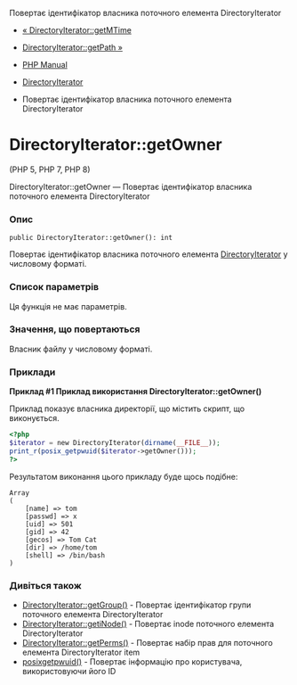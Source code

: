 Повертає ідентифікатор власника поточного елемента DirectoryIterator

-   [« DirectoryIterator::getMTime](directoryiterator.getmtime.md)
    
-   [DirectoryIterator::getPath »](directoryiterator.getpath.md)
    
-   [PHP Manual](index.md)
    
-   [DirectoryIterator](class.directoryiterator.md)
    
-   Повертає ідентифікатор власника поточного елемента DirectoryIterator
    

# DirectoryIterator::getOwner

(PHP 5, PHP 7, PHP 8)

DirectoryIterator::getOwner — Повертає ідентифікатор власника поточного елемента DirectoryIterator

### Опис

```methodsynopsis
public DirectoryIterator::getOwner(): int
```

Повертає ідентифікатор власника поточного елемента [DirectoryIterator](class.directoryiterator.md) у числовому форматі.

### Список параметрів

Ця функція не має параметрів.

### Значення, що повертаються

Власник файлу у числовому форматі.

### Приклади

**Приклад #1 Приклад використання **DirectoryIterator::getOwner()****

Приклад показує власника директорії, що містить скрипт, що виконується.

```php
<?php
$iterator = new DirectoryIterator(dirname(__FILE__));
print_r(posix_getpwuid($iterator->getOwner()));
?>
```

Результатом виконання цього прикладу буде щось подібне:

```
Array
(
    [name] => tom
    [passwd] => x
    [uid] => 501
    [gid] => 42
    [gecos] => Tom Cat
    [dir] => /home/tom
    [shell] => /bin/bash
)
```

### Дивіться також

-   [DirectoryIterator::getGroup()](directoryiterator.getgroup.md) - Повертає ідентифікатор групи поточного елемента DirectoryIterator
-   [DirectoryIterator::getiNode()](directoryiterator.getinode.md) - Повертає inode поточного елемента DirectoryIterator
-   [DirectoryIterator::getPerms()](directoryiterator.getperms.md) - Повертає набір прав для поточного елемента DirectoryIterator item
-   [posixgetpwuid()](function.posix-getpwuid.html) - Повертає інформацію про користувача, використовуючи його ID